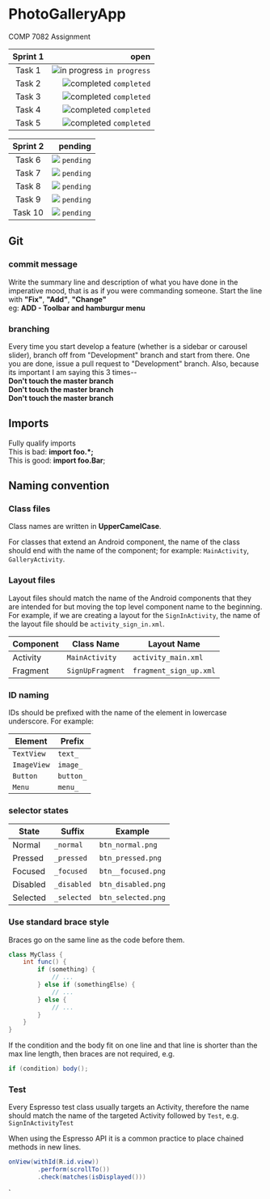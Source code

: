 # PhotoGalleryApp
COMP 7082 Assignment

| Sprint 1           |  open |
|:-------------:| -----:|
| Task 1 | ![in progress](https://placehold.it/15/FFB226/000000?text=+) `in progress` |
| Task 2      | ![completed](https://placehold.it/15/01EB4C/000000?text=+) `completed` |
| Task 3      | ![completed](https://placehold.it/15/01EB4C/000000?text=+) `completed` |
| Task 4      | ![completed](https://placehold.it/15/01EB4C/000000?text=+) `completed` |
| Task 5      | ![completed](https://placehold.it/15/01EB4C/000000?text=+) `completed` |


| Sprint 2           | pending |
|:-------------:| -----:|
| Task 6 | ![](https://placehold.it/15/01EB4C/000000?text=+) `pending` |
| Task 7      | ![](https://placehold.it/15/E6EBFE/000000?text=+) `pending` |
| Task 8      | ![](https://placehold.it/15/01EB4C/000000?text=+) `pending` |
| Task 9      | ![](https://placehold.it/15/E6EBFE/000000?text=+) `pending` |
| Task 10      | ![](https://placehold.it/15/E6EBFE/000000?text=+) `pending` |

## Git
### commit message
Write the summary line and description of what you have done in the imperative mood, that is as if you were commanding someone. Start the line with __"Fix"__, __"Add"__, __"Change"__ \
eg: __ADD - Toolbar and hamburgur menu__
### branching

Every time you start develop a feature (whether is a sidebar or carousel slider), branch off from "Development" branch and start from there. One you are done, issue a pull request to "Development" branch. Also, because its important I am saying this 3 times--\
__Don't touch the master branch__\
__Don't touch the master branch__\
__Don't touch the master branch__


## Imports
Fully qualify imports\
This is bad: __import foo.\*;__  
This is good: __import foo.Bar__;

## Naming convention

### Class files
Class names are written in __UpperCamelCase__.

For classes that extend an Android component, the name of the class should end with the name of the component;
for example: `MainActivity`, `GalleryActivity`.

### Layout files

Layout files should match the name of the Android components that they are intended for but moving the top level component name to the beginning. For example, if we are creating a layout for the `SignInActivity`, the name of the layout file should be `activity_sign_in.xml`.

| Component        | Class Name             | Layout Name                   |
| ---------------- | ---------------------- | ----------------------------- |
| Activity         | `MainActivity`  | `activity_main.xml`   |
| Fragment         | `SignUpFragment`       | `fragment_sign_up.xml`        |


### ID naming

IDs should be prefixed with the name of the element in lowercase underscore. For example:

| Element            | Prefix            |
| -----------------  | ----------------- |
| `TextView`           | `text_`             |
| `ImageView`          | `image_`            |
| `Button`             | `button_`           |
| `Menu`               | `menu_`             |

### selector states

| State	       | Suffix          | Example                     |
|--------------|-----------------|-----------------------------|
| Normal       | `_normal`       | `btn_normal.png`    |
| Pressed      | `_pressed`      | `btn_pressed.png`   |
| Focused      | `_focused`      | `btn__focused.png`   |
| Disabled     | `_disabled`     | `btn_disabled.png`  |
| Selected     | `_selected`     | `btn_selected.png`  |

### Use standard brace style
Braces go on the same line as the code before them.

```java
class MyClass {
    int func() {
        if (something) {
            // ...
        } else if (somethingElse) {
            // ...
        } else {
            // ...
        }
    }
}
```
If the condition and the body fit on one line and that line is shorter than the max line length, then braces are not required, e.g.

```java
if (condition) body();
```

### Test

Every Espresso test class usually targets an Activity, therefore the name should match the name of the targeted Activity followed by `Test`, e.g. `SignInActivityTest`

When using the Espresso API it is a common practice to place chained methods in new lines.

```java
onView(withId(R.id.view))
        .perform(scrollTo())
        .check(matches(isDisplayed()))
````
`
